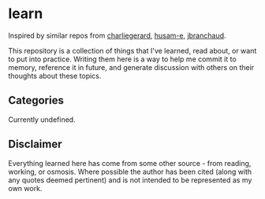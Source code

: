 # learn

Inspired by similar repos from [charliegerard](https://github.com/charliegerard/dev-notes/blob/master/README.md), [husam-e](https://github.com/husam-e/tils/blob/main/README.adoc), [jbranchaud](https://github.com/jbranchaud/til?tab=readme-ov-file). 

This repository is a collection of things that I've learned, read about, or want to put into practice. Writing them here is a way to help me commit it to memory, reference it in future, and generate discussion with others on their thoughts about these topics. 

## Categories

Currently undefined.

## Disclaimer

Everything learned here has come from some other source - from reading, working, or osmosis. Where possible the author has been cited (along with any quotes deemed pertinent) and is not intended to be represented as my own work. 

